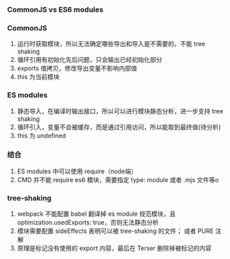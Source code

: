### CommonJS vs ES6 modules

### CommonJS 

1. 运行时获取模块，所以无法确定哪些导出和导入是不需要的，不能 tree shaking
2. 循环引用有初始化先后问题，只会输出已经初始化部分
3. exports 值拷贝，修改导出变量不影响内部值
4. this 为当前模块

### ES modules

1. 静态导入，在编译时输出接口，所以可以进行模块静态分析，进一步支持 tree shaking
2. 循环引入，变量不会被缓存，而是通过引用访问，所以能取到最终值(待分析)
3. this 为 undefined

### 结合

1. ES modules 中可以使用 require（node端）
2. CMD 并不能 require es6 模块，需要指定 type: module 或者 .mjs 文件等o

### tree-shaking

1. webpack 不能配置 babel 翻译掉 es module 规范模块，且 optimization.usedExports: true，否则无法静态分析
2. 模块需要配置 sideEffects 表明可以被 tree-shaking 的文件； 或者 PURE 注解
3. 原理是标记没有使用的 export 内容，最后在 Terser 删除掉被标记的内容

